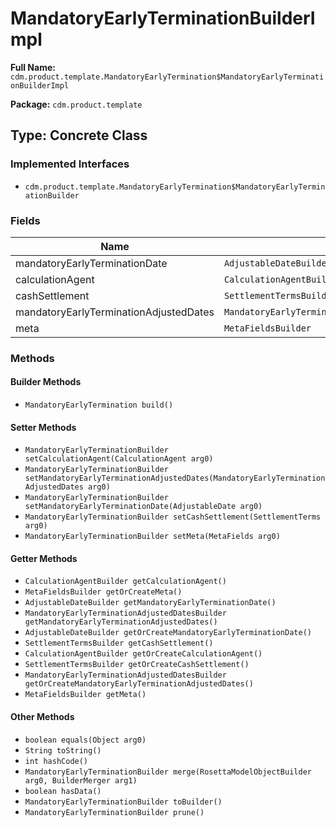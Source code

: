 # MandatoryEarlyTerminationBuilderImpl

**Full Name:** `cdm.product.template.MandatoryEarlyTermination$MandatoryEarlyTerminationBuilderImpl`

**Package:** `cdm.product.template`

## Type: Concrete Class

### Implemented Interfaces

- `cdm.product.template.MandatoryEarlyTermination$MandatoryEarlyTerminationBuilder`

### Fields

| Name | Type | Description |
|------|------|-------------|
| mandatoryEarlyTerminationDate | `AdjustableDateBuilder` |  |
| calculationAgent | `CalculationAgentBuilder` |  |
| cashSettlement | `SettlementTermsBuilder` |  |
| mandatoryEarlyTerminationAdjustedDates | `MandatoryEarlyTerminationAdjustedDatesBuilder` |  |
| meta | `MetaFieldsBuilder` |  |

### Methods

#### Builder Methods

- `MandatoryEarlyTermination build()`

#### Setter Methods

- `MandatoryEarlyTerminationBuilder setCalculationAgent(CalculationAgent arg0)`
- `MandatoryEarlyTerminationBuilder setMandatoryEarlyTerminationAdjustedDates(MandatoryEarlyTerminationAdjustedDates arg0)`
- `MandatoryEarlyTerminationBuilder setMandatoryEarlyTerminationDate(AdjustableDate arg0)`
- `MandatoryEarlyTerminationBuilder setCashSettlement(SettlementTerms arg0)`
- `MandatoryEarlyTerminationBuilder setMeta(MetaFields arg0)`

#### Getter Methods

- `CalculationAgentBuilder getCalculationAgent()`
- `MetaFieldsBuilder getOrCreateMeta()`
- `AdjustableDateBuilder getMandatoryEarlyTerminationDate()`
- `MandatoryEarlyTerminationAdjustedDatesBuilder getMandatoryEarlyTerminationAdjustedDates()`
- `AdjustableDateBuilder getOrCreateMandatoryEarlyTerminationDate()`
- `SettlementTermsBuilder getCashSettlement()`
- `CalculationAgentBuilder getOrCreateCalculationAgent()`
- `SettlementTermsBuilder getOrCreateCashSettlement()`
- `MandatoryEarlyTerminationAdjustedDatesBuilder getOrCreateMandatoryEarlyTerminationAdjustedDates()`
- `MetaFieldsBuilder getMeta()`

#### Other Methods

- `boolean equals(Object arg0)`
- `String toString()`
- `int hashCode()`
- `MandatoryEarlyTerminationBuilder merge(RosettaModelObjectBuilder arg0, BuilderMerger arg1)`
- `boolean hasData()`
- `MandatoryEarlyTerminationBuilder toBuilder()`
- `MandatoryEarlyTerminationBuilder prune()`

